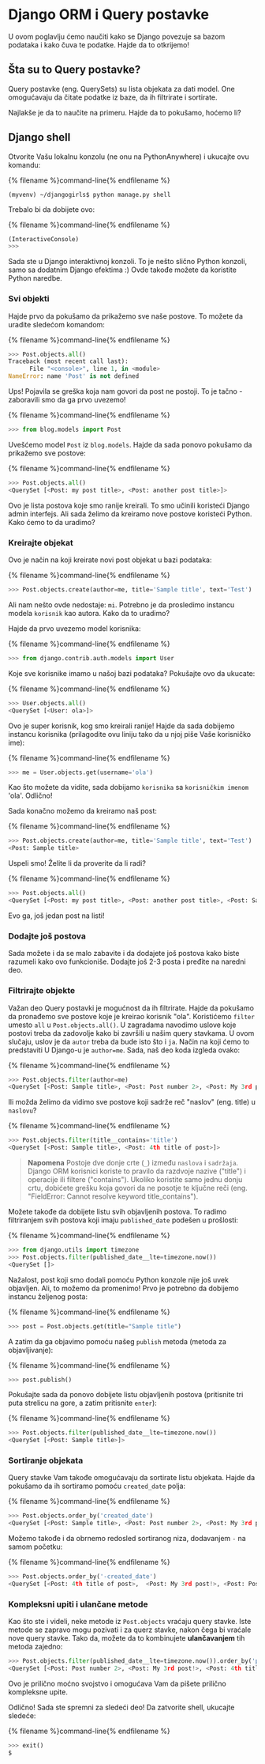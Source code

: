 # Django ORM i Query postavke

U ovom poglavlju ćemo naučiti kako se Django povezuje sa bazom podataka i kako čuva te podatke. Hajde da to otkrijemo!

## Šta su to Query postavke?

Query postavke (eng. QuerySets) su lista objekata za dati model. One omogućavaju da čitate podatke iz baze, da ih filtrirate i sortirate.

Najlakše je da to naučite na primeru. Hajde da to pokušamo, hoćemo li?

## Django shell

Otvorite Vašu lokalnu konzolu (ne onu na PythonAnywhere) i ukucajte ovu komandu:

{% filename %}command-line{% endfilename %}

    (myvenv) ~/djangogirls$ python manage.py shell
    

Trebalo bi da dobijete ovo:

{% filename %}command-line{% endfilename %}

```python
(InteractiveConsole)
>>>
```

Sada ste u Django interaktivnoj konzoli. To je nešto slično Python konzoli, samo sa dodatnim Django efektima :) Ovde takođe možete da koristite Python naredbe.

### Svi objekti

Hajde prvo da pokušamo da prikažemo sve naše postove. To možete da uradite sledećom komandom:

{% filename %}command-line{% endfilename %}

```python
>>> Post.objects.all()
Traceback (most recent call last):
      File "<console>", line 1, in <module>
NameError: name 'Post' is not defined
```

Ups! Pojavila se greška koja nam govori da post ne postoji. To je tačno - zaboravili smo da ga prvo uvezemo!

{% filename %}command-line{% endfilename %}

```python
>>> from blog.models import Post
```

Uvešćemo model `Post` iz `blog.models`. Hajde da sada ponovo pokušamo da prikažemo sve postove:

{% filename %}command-line{% endfilename %}

```python
>>> Post.objects.all()
<QuerySet [<Post: my post title>, <Post: another post title>]>
```

Ovo je lista postova koje smo ranije kreirali. To smo učinili koristeći Django admin interfejs. Ali sada želimo da kreiramo nove postove koristeći Python. Kako ćemo to da uradimo?

### Kreirajte objekat

Ovo je način na koji kreirate novi post objekat u bazi podataka:

{% filename %}command-line{% endfilename %}

```python
>>> Post.objects.create(author=me, title='Sample title', text='Test')
```

Ali nam nešto ovde nedostaje: `mi`. Potrebno je da prosledimo instancu modela `korisnik` kao autora. Kako da to uradimo?

Hajde da prvo uvezemo model korisnika:

{% filename %}command-line{% endfilename %}

```python
>>> from django.contrib.auth.models import User
```

Koje sve korisnike imamo u našoj bazi podataka? Pokušajte ovo da ukucate:

{% filename %}command-line{% endfilename %}

```python
>>> User.objects.all()
<QuerySet [<User: ola>]>
```

Ovo je super korisnik, kog smo kreirali ranije! Hajde da sada dobijemo instancu korisnika (prilagodite ovu liniju tako da u njoj piše Vaše korisničko ime):

{% filename %}command-line{% endfilename %}

```python
>>> me = User.objects.get(username='ola')
```

Kao što možete da vidite, sada dobijamo `korisnika` sa `korisničkim imenom` 'ola'. Odlično!

Sada konačno možemo da kreiramo naš post:

{% filename %}command-line{% endfilename %}

```python
>>> Post.objects.create(author=me, title='Sample title', text='Test')
<Post: Sample title>
```

Uspeli smo! Želite li da proverite da li radi?

{% filename %}command-line{% endfilename %}

```python
>>> Post.objects.all()
<QuerySet [<Post: my post title>, <Post: another post title>, <Post: Sample title>]>
```

Evo ga, još jedan post na listi!

### Dodajte još postova

Sada možete i da se malo zabavite i da dodajete još postova kako biste razumeli kako ovo funkcioniše. Dodajte još 2-3 posta i pređite na naredni deo.

### Filtrirajte objekte

Važan deo Query postavki je mogućnost da ih filtrirate. Hajde da pokušamo da pronađemo sve postove koje je kreirao korisnik "ola". Koristićemo `filter` umesto `all` u `Post.objects.all()`. U zagradama navodimo uslove koje postovi treba da zadovolje kako bi završili u našim query stavkama. U ovom slučaju, uslov je da `autor` treba da bude isto što i `ja`. Način na koji ćemo to predstaviti U Django-u je `author=me`. Sada, naš deo koda izgleda ovako:

{% filename %}command-line{% endfilename %}

```python
>>> Post.objects.filter(author=me)
<QuerySet [<Post: Sample title>, <Post: Post number 2>, <Post: My 3rd post!>, <Post: 4th title of post>]>
```

Ili možda želimo da vidimo sve postove koji sadrže reč "naslov" (eng. title) u `naslovu`?

{% filename %}command-line{% endfilename %}

```python
>>> Post.objects.filter(title__contains='title')
<QuerySet [<Post: Sample title>, <Post: 4th title of post>]>
```

> **Napomena** Postoje dve donje crte (`_`) između `naslova` i `sadržaja`. Django ORM korisnici koriste to pravilo da razdvoje nazive ("title") i operacije ili filtere ("contains"). Ukoliko koristite samo jednu donju crtu, dobićete grešku koja govori da ne posotje te ključne reči (eng. "FieldError: Cannot resolve keyword title_contains").

Možete takođe da dobijete listu svih objavljenih postova. To radimo filtriranjem svih postova koji imaju `published_date` podešen u prošlosti:

{% filename %}command-line{% endfilename %}

```python
>>> from django.utils import timezone
>>> Post.objects.filter(published_date__lte=timezone.now())
<QuerySet []>
```

Nažalost, post koji smo dodali pomoću Python konzole nije još uvek objavljen. Ali, to možemo da promenimo! Prvo je potrebno da dobijemo instancu željenog posta:

{% filename %}command-line{% endfilename %}

```python
>>> post = Post.objects.get(title="Sample title")
```

A zatim da ga objavimo pomoću našeg `publish` metoda (metoda za objavljivanje):

{% filename %}command-line{% endfilename %}

```python
>>> post.publish()
```

Pokušajte sada da ponovo dobijete listu objavljenih postova (pritisnite tri puta strelicu na gore, a zatim pritisnite `enter`):

{% filename %}command-line{% endfilename %}

```python
>>> Post.objects.filter(published_date__lte=timezone.now())
<QuerySet [<Post: Sample title>]>
```

### Sortiranje objekata

Query stavke Vam takođe omogućavaju da sortirate listu objekata. Hajde da pokušamo da ih sortiramo pomoću `created_date` polja:

{% filename %}command-line{% endfilename %}

```python
>>> Post.objects.order_by('created_date')
<QuerySet [<Post: Sample title>, <Post: Post number 2>, <Post: My 3rd post!>, <Post: 4th title of post>]>
```

Možemo takođe i da obrnemo redosled sortiranog niza, dodavanjem `-` na samom početku:

{% filename %}command-line{% endfilename %}

```python
>>> Post.objects.order_by('-created_date')
<QuerySet [<Post: 4th title of post>,  <Post: My 3rd post!>, <Post: Post number 2>, <Post: Sample title>]>
```

### Kompleksni upiti i ulančane metode

Kao što ste i videli, neke metode iz `Post.objects` vraćaju query stavke. Iste metode se zapravo mogu pozivati i za querz stavke, nakon čega bi vraćale nove query stavke. Tako da, možete da to kombinujete **ulančavanjem** tih metoda zajedno:

```python
>>> Post.objects.filter(published_date__lte=timezone.now()).order_by('published_date')
<QuerySet [<Post: Post number 2>, <Post: My 3rd post!>, <Post: 4th title of post>, <Post: Sample title>]>
```

Ovo je prilično moćno svojstvo i omogućava Vam da pišete prilično kompleksne upite.

Odlično! Sada ste spremni za sledeći deo! Da zatvorite shell, ukucajte sledeće:

{% filename %}command-line{% endfilename %}

```python
>>> exit()
$
```